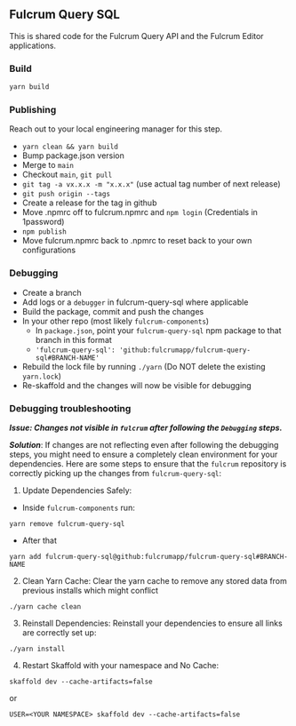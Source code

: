 ## Fulcrum Query SQL

This is shared code for the Fulcrum Query API and the Fulcrum Editor applications.

### Build

```sh
yarn build
```

### Publishing
Reach out to your local engineering manager for this step.

- `yarn clean && yarn build`
- Bump package.json version
- Merge to `main`
- Checkout `main`, `git pull`
- `git tag -a vx.x.x -m "x.x.x"` (use actual tag number of next release)
- `git push origin --tags`
- Create a release for the tag in github
- Move .npmrc off to fulcrum.npmrc and `npm login` (Credentials in 1password)
- `npm publish`
- Move fulcrum.npmrc back to .npmrc to reset back to your own configurations

### Debugging

- Create a branch
- Add logs or a `debugger` in fulcrum-query-sql where applicable
- Build the package, commit and push the changes
- In your other repo (most likely `fulcrum-components`)
  - In `package.json`, point your `fulcrum-query-sql` npm package to that branch in this format
  - `'fulcrum-query-sql': 'github:fulcrumapp/fulcrum-query-sql#BRANCH-NAME'`
- Rebuild the lock file by running `./yarn` (Do NOT delete the existing `yarn.lock`)
- Re-skaffold and the changes will now be visible for debugging

### Debugging troubleshooting

***Issue: Changes not visible in `fulcrum` after following the `Debugging` steps.***

***Solution***: If changes are not reflecting even after following the debugging steps, you might need to ensure a completely clean environment for your dependencies. Here are some steps to ensure that the `fulcrum` repository is correctly picking up the changes from `fulcrum-query-sql`:

1. Update Dependencies Safely:
- Inside `fulcrum-components` run:

```
yarn remove fulcrum-query-sql
```
- After that

```
yarn add fulcrum-query-sql@github:fulcrumapp/fulcrum-query-sql#BRANCH-NAME
```
2. Clean Yarn Cache: Clear the yarn cache to remove any stored data from previous installs which might conflict

```
./yarn cache clean

```

3. Reinstall Dependencies: Reinstall your dependencies to ensure all links are correctly set up:

```
./yarn install
```

4. Restart Skaffold with your namespace  and No Cache:

```
skaffold dev --cache-artifacts=false
```
or

```
USER=<YOUR NAMESPACE> skaffold dev --cache-artifacts=false
```

